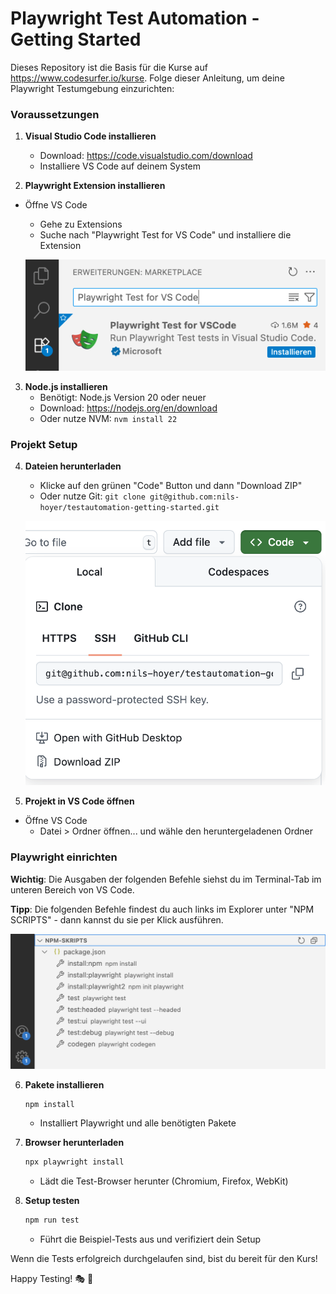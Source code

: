 # Playwright Test Automation - Getting Started

Dieses Repository ist die Basis für die Kurse auf https://www.codesurfer.io/kurse.
Folge dieser Anleitung, um deine Playwright Testumgebung einzurichten:

### Voraussetzungen

1. **Visual Studio Code installieren**
   - Download: https://code.visualstudio.com/download
   - Installiere VS Code auf deinem System

2. **Playwright Extension installieren**
- Öffne VS Code
    - Gehe zu Extensions
    - Suche nach "Playwright Test for VS Code" und installiere die Extension
    
    ![Playwright Extension](docs/playwright-extension.png)

3. **Node.js installieren**
   - Benötigt: Node.js Version 20 oder neuer
   - Download: https://nodejs.org/en/download
   - Oder nutze NVM: `nvm install 22`

### Projekt Setup

4. **Dateien herunterladen**
   - Klicke auf den grünen "Code" Button und dann "Download ZIP"
   - Oder nutze Git: `git clone git@github.com:nils-hoyer/testautomation-getting-started.git`
   
    ![Repository Download](docs/repo-checkout.png)

5. **Projekt in VS Code öffnen**
- Öffne VS Code
    - Datei > Ordner öffnen... und wähle den heruntergeladenen Ordner
    
### Playwright einrichten

**Wichtig**: Die Ausgaben der folgenden Befehle siehst du im Terminal-Tab im unteren Bereich von VS Code.

**Tipp**: Die folgenden Befehle findest du auch links im Explorer unter "NPM SCRIPTS" - dann kannst du sie per Klick ausführen.

![VS Code NPM Scripts](docs/npm-scripts.png)

6. **Pakete installieren**
   ```bash
   npm install
   ```
   - Installiert Playwright und alle benötigten Pakete

7. **Browser herunterladen**
   ```bash
   npx playwright install
   ```
   - Lädt die Test-Browser herunter (Chromium, Firefox, WebKit)
8. **Setup testen**
    ```bash
    npm run test
    ```
    - Führt die Beispiel-Tests aus und verifiziert dein Setup

Wenn die Tests erfolgreich durchgelaufen sind, bist du bereit für den Kurs!

Happy Testing! 🎭 🚀